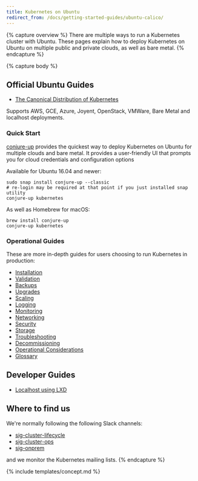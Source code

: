 ```yaml
---
title: Kubernetes on Ubuntu
redirect_from: /docs/getting-started-guides/ubuntu-calico/
---
```


{% capture overview %}
There are multiple ways to run a Kubernetes cluster with Ubuntu. These pages explain how to deploy Kubernetes on Ubuntu on multiple public and private clouds, as well as bare metal.
{% endcapture %}

{% capture body %}
## Official Ubuntu Guides

- [The Canonical Distribution of Kubernetes](https://www.ubuntu.com/cloud/kubernetes)

Supports AWS, GCE, Azure, Joyent, OpenStack, VMWare, Bare Metal and localhost deployments.

### Quick Start

[conjure-up](http://conjure-up.io/) provides the quickest way to deploy Kubernetes on Ubuntu for multiple clouds and bare metal. It provides a user-friendly UI that prompts you for cloud credentials and configuration options

Available for Ubuntu 16.04 and newer:

```
sudo snap install conjure-up --classic
# re-login may be required at that point if you just installed snap utility
conjure-up kubernetes
```

As well as Homebrew for macOS:

```
brew install conjure-up
conjure-up kubernetes
```

### Operational Guides

These are more in-depth guides for users choosing to run Kubernetes in production:

  - [Installation](/docs/getting-started-guides/ubuntu/installation)
  - [Validation](/docs/getting-started-guides/ubuntu/validation)
  - [Backups](/docs/getting-started-guides/ubuntu/backups)
  - [Upgrades](/docs/getting-started-guides/ubuntu/upgrades)
  - [Scaling](/docs/getting-started-guides/ubuntu/scaling)
  - [Logging](/docs/getting-started-guides/ubuntu/logging)
  - [Monitoring](/docs/getting-started-guides/ubuntu/monitoring)
  - [Networking](/docs/getting-started-guides/ubuntu/networking)
  - [Security](/docs/getting-started-guides/ubuntu/security)
  - [Storage](/docs/getting-started-guides/ubuntu/storage)
  - [Troubleshooting](/docs/getting-started-guides/ubuntu/troubleshooting)
  - [Decommissioning](/docs/getting-started-guides/ubuntu/decommissioning)
  - [Operational Considerations](/docs/getting-started-guides/ubuntu/operational-considerations)
  - [Glossary](/docs/getting-started-guides/ubuntu/glossary)

## Developer Guides

  - [Localhost using LXD](/docs/getting-started-guides/ubuntu/local)

## Where to find us

We're normally following the following Slack channels:

- [sig-cluster-lifecycle](https://kubernetes.slack.com/messages/sig-cluster-lifecycle/)
- [sig-cluster-ops](https://kubernetes.slack.com/messages/sig-cluster-ops/)
- [sig-onprem](https://kubernetes.slack.com/messages/sig-onprem/)

and we monitor the Kubernetes mailing lists.
{% endcapture %}

{% include templates/concept.md %}
